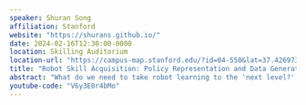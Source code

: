 ```yaml
---
speaker: Shuran Song
affiliation: Stanford
website: "https://shurans.github.io/"
date: 2024-02-16T12:30:00-0000
location: Skilling Auditorium
location-url: "https://campus-map.stanford.edu/?id=04-550&lat=37.42697371527761&lng=-122.17280664808126&zoom=18"
title: "Robot Skill Acquisition: Policy Representation and Data Generation"
abstract: "What do we need to take robot learning to the 'next level?' Is it better algorithms, improved policy representations, or is it advancements in affordable robot hardware? While all of these factors are undoubtedly important, however, what I really wish for is something that underpins all these aspects – the right data. In particular, we need data that is scalable, reusable, and robot-complete. While ‘scale’ often takes center stage in machine learning today; I would argue that in robotics, having data that is also both reusable and complete can be just as important. Focusing on sheer quantity and neglecting these properties make it difficult for robot learning to benefit from the same scaling trend that other machine learning fields have enjoyed. In this talk, we will explore potential solutions to such data challenges, shed light on some of the often-overlooked hidden costs associated with each approach, and more importantly, how to potentially bypass these obstacles."
youtube-code: "V6y3E0r4bMo"
---
```

